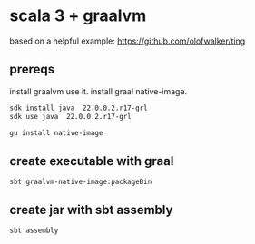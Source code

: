 #  scala 3 + graalvm

based on a helpful example: https://github.com/olofwalker/ting

## prereqs

install graalvm use it.  install graal native-image.

```sh
sdk install java  22.0.0.2.r17-grl
sdk use java  22.0.0.2.r17-grl

gu install native-image
```

## create executable with graal

`sbt graalvm-native-image:packageBin`

## create jar with sbt assembly

`sbt assembly`
